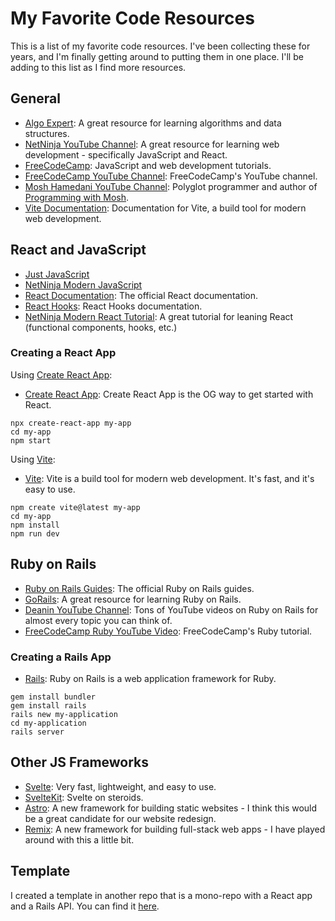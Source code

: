 # My Favorite Code Resources

This is a list of my favorite code resources. I've been collecting these for years, and I'm finally getting around to putting them in one place. I'll be adding to this list as I find more resources.

## General

- [Algo Expert](https://www.algoexpert.io/): A great resource for learning algorithms and data structures.
- [NetNinja YouTube Channel](https://www.youtube.com/channel/UCW5YeuERMmlnqo4oq8vwUpg): A great resource for learning web development - specifically JavaScript and React.
- [FreeCodeCamp](https://www.freecodecamp.org/): JavaScript and web development tutorials.
- [FreeCodeCamp YouTube Channel](https://www.youtube.com/channel/UC8butISFwT-Wl7EV0hUK0BQ): FreeCodeCamp's YouTube channel.
- [Mosh Hamedani YouTube Channel](https://www.youtube.com/channel/UCWv7vMbMWH4-V0ZXdmDpPBA): Polyglot programmer and author of [Programming with Mosh](https://codewithmosh.com/).
- [Vite Documentation](https://vitejs.dev/): Documentation for Vite, a build tool for modern web development.

## React and JavaScript

- [Just JavaScript](https://justjavascript.com/)
- [NetNinja Modern JavaScript](https://youtu.be/iWOYAxlnaww)
- [React Documentation](https://reactjs.org/docs/getting-started.html): The official React documentation.
- [React Hooks](https://reactjs.org/docs/hooks-intro.html): React Hooks documentation.
- [NetNinja Modern React Tutorial](https://youtube.com/playlist?list=PL4cUxeGkcC9gZD-Tvwfod2gaISzfRiP9d): A great tutorial for leaning React (functional components, hooks, etc.)

### Creating a React App

Using [Create React App](https://create-react-app.dev/):

- [Create React App](https://create-react-app.dev/): Create React App is the OG way to get started with React.

```
npx create-react-app my-app
cd my-app
npm start
```

Using [Vite](https://vitejs.dev/):

- [Vite](https://vitejs.dev/): Vite is a build tool for modern web development. It's fast, and it's easy to use.

```
npm create vite@latest my-app
cd my-app
npm install
npm run dev
```

## Ruby on Rails

- [Ruby on Rails Guides](https://guides.rubyonrails.org/): The official Ruby on Rails guides.
- [GoRails](https://gorails.com/): A great resource for learning Ruby on Rails.
- [Deanin YouTube Channel](https://www.youtube.com/c/Deanin): Tons of YouTube videos on Ruby on Rails for almost every topic you can think of.
- [FreeCodeCamp Ruby YouTube Video](https://youtu.be/t_ispmWmdjY): FreeCodeCamp's Ruby tutorial.

### Creating a Rails App

- [Rails](https://rubyonrails.org/): Ruby on Rails is a web application framework for Ruby.

```
gem install bundler
gem install rails
rails new my-application
cd my-application
rails server
```

## Other JS Frameworks

- [Svelte](https://svelte.dev/): Very fast, lightweight, and easy to use.
- [SvelteKit](https://kit.svelte.dev/): Svelte on steroids.
- [Astro](https://astro.build/): A new framework for building static websites - I think this would be a great candidate for our website redesign.
- [Remix](https://remix.run/): A new framework for building full-stack web apps - I have played around with this a little bit.

## Template

I created a template in another repo that is a mono-repo with a React app and a Rails API. You can find it [here](https://github.com/jdhawks2132/react-rails-template).
